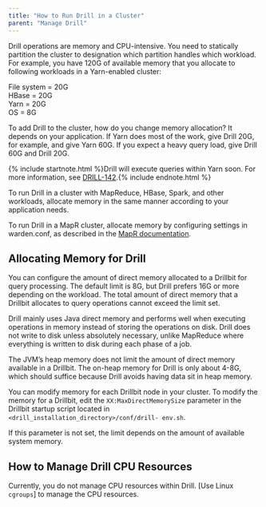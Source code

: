 ```yaml
---
title: "How to Run Drill in a Cluster"
parent: "Manage Drill"
---
```

Drill operations are memory and CPU-intensive. You need to statically partition the cluster to designation which partition handles which workload. For example, you have 120G of available memory that you allocate to following workloads in a Yarn-enabled cluster:

File system = 20G  
HBase = 20G  
Yarn = 20G  
OS = 8G  

To add Drill to the cluster, how do you change memory allocation? It depends on your application. If Yarn does most of the work, give Drill 20G, for example, and give Yarn 60G. If you expect a heavy query load, give Drill 60G and Drill 20G.

{% include startnote.html %}Drill will execute queries within Yarn soon. For more information, see [DRILL-142](https://issues.apache.org/jira/browse/DRILL-142).{% include endnote.html %}

To run Drill in a cluster with MapReduce, HBase, Spark, and other workloads, allocate memory in the same manner according to your application needs. 

To run Drill in a MapR cluster, allocate memory by configuring settings in warden.conf, as described in the [MapR documentation]().

## Allocating Memory for Drill
You can configure the amount of direct memory allocated to a Drillbit for
query processing. The default limit is 8G, but Drill prefers 16G or more
depending on the workload. The total amount of direct memory that a Drillbit
allocates to query operations cannot exceed the limit set.

Drill mainly uses Java direct memory and performs well when executing
operations in memory instead of storing the operations on disk. Drill does not
write to disk unless absolutely necessary, unlike MapReduce where everything
is written to disk during each phase of a job.

The JVM’s heap memory does not limit the amount of direct memory available in
a Drillbit. The on-heap memory for Drill is only about 4-8G, which should
suffice because Drill avoids having data sit in heap memory.

You can modify memory for each Drillbit node in your cluster. To modify the
memory for a Drillbit, edit the `XX:MaxDirectMemorySize` parameter in the
Drillbit startup script located in `<drill_installation_directory>/conf/drill-
env.sh`.

If this parameter is not set, the limit depends on the amount of available system memory.

## How to Manage Drill CPU Resources
Currently, you do not manage CPU resources within Drill. [Use Linux `cgroups`] to manage the CPU resources.









